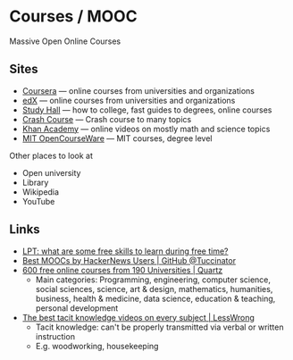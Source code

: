 # Courses / MOOC

Massive Open Online Courses

## Sites

- [Coursera](https://www.coursera.org/) — online courses from universities and
  organizations
- [edX](https://www.edx.org/) — online courses from universities and
  organizations
- [Study Hall](https://gostudyhall.com/) — how to college, fast guides to
  degrees, online courses
- [Crash Course](https://thecrashcourse.com/) — Crash course to many topics
- [Khan Academy](https://www.khanacademy.org/) — online videos on mostly math
  and science topics
- [MIT OpenCourseWare](https://ocw.mit.edu/) — MIT courses, degree level

Other places to look at

- Open university
- Library
- Wikipedia
- YouTube

## Links

- [LPT: what are some free skills to learn during free time?](https://www.reddit.com/r/LifeProTips/comments/13fogsf/lpt_what_are_some_free_skills_to_learn_during/)
- [Best MOOCs by HackerNews Users | GitHub @Tuccinator](https://github.com/Tuccinator/hn-moocs)
- [600 free online courses from 190 Universities | Quartz](https://qz.com/1437623/600-free-online-courses-you-can-take-from-universities-worldwide)
  - Main categories: Programming, engineering, computer science, social
    sciences, science, art & design, mathematics, humanities, business, health &
    medicine, data science, education & teaching, personal development
- [The best tacit knowledge videos on every subject | LessWrong](https://www.lesswrong.com/posts/SXJGSPeQWbACveJhs/the-best-tacit-knowledge-videos-on-every-subject)
  - Tacit knowledge: can't be properly transmitted via verbal or written
    instruction
  - E.g. woodworking, housekeeping
